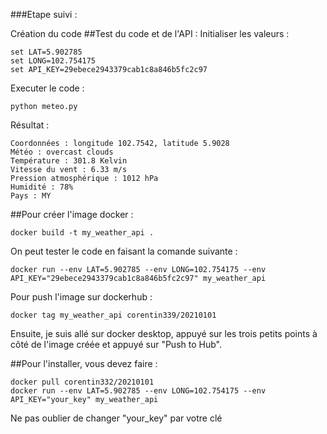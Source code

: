 ###Etape suivi :

Création du code
##Test du code et de l'API : 
Initialiser les valeurs :
```
set LAT=5.902785
set LONG=102.754175
set API_KEY=29ebece2943379cab1c8a846b5fc2c97
```
Executer le code :
```
python meteo.py
```
Résultat :
```
Coordonnées : longitude 102.7542, latitude 5.9028
Météo : overcast clouds
Température : 301.8 Kelvin
Vitesse du vent : 6.33 m/s
Pression atmosphérique : 1012 hPa
Humidité : 78%
Pays : MY
```

##Pour créer l'image docker :
```
docker build -t my_weather_api .
```

On peut tester le code en faisant la comande suivante :
```
docker run --env LAT=5.902785 --env LONG=102.754175 --env API_KEY="29ebece2943379cab1c8a846b5fc2c97" my_weather_api
```

Pour push l'image sur dockerhub :
```
docker tag my_weather_api corentin339/20210101
```
Ensuite, je suis allé sur docker desktop, appuyé sur les trois petits points à côté de l'image créée et appuyé sur "Push to Hub".

##Pour l'installer, vous devez faire :
```
docker pull corentin332/20210101
docker run --env LAT=5.902785 --env LONG=102.754175 --env API_KEY="your_key" my_weather_api
```
Ne pas oublier de changer "your_key" par votre clé
